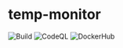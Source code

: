 # temp-monitor

![Build](https://github.com/ross2411/temp-monitor/workflows/.NET%20Core/badge.svg)
![CodeQL](https://github.com/ross2411/temp-monitor/workflows/CodeQL/badge.svg)
![DockerHub](https://github.com/ross2411/temp-monitor/workflows/Docker/badge.svg?branch=master)
